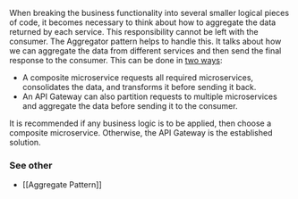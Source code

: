When breaking the business functionality into several smaller logical pieces of code, it becomes necessary to think about how to aggregate the data returned by each service. This responsibility cannot be left with the consumer. The Aggregator pattern helps to handle this. It talks about how we can aggregate the data from different services and then send the final response to the consumer. This can be done in [two ways](https://dzone.com/articles/design-patterns-for-microservices):
- A composite microservice requests all required microservices, consolidates the data, and transforms it before sending it back.
- An API Gateway can also partition requests to multiple microservices and aggregate the data before sending it to the consumer.

It is recommended if any business logic is to be applied, then choose a composite microservice. Otherwise, the API Gateway is the established solution.

### See other
- [[Aggregate Pattern]]
